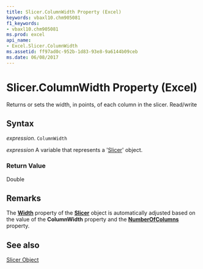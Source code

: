 ```yaml
---
title: Slicer.ColumnWidth Property (Excel)
keywords: vbaxl10.chm905081
f1_keywords:
- vbaxl10.chm905081
ms.prod: excel
api_name:
- Excel.Slicer.ColumnWidth
ms.assetid: ff97ad0c-952b-1d83-93e8-9a6144b09ceb
ms.date: 06/08/2017
---
```



# Slicer.ColumnWidth Property (Excel)

Returns or sets the width, in points, of each column in the slicer. Read/write


## Syntax

 _expression_. `ColumnWidth`

 _expression_ A variable that represents a '[Slicer](Excel.Slicer.md)' object.


### Return Value

Double


## Remarks

The  **[Width](Excel.Slicer.Width.md)** property of the **[Slicer](Excel.Slicer.md)** object is automatically adjusted based on the value of the **ColumnWidth** property and the **[NumberOfColumns](Excel.Slicer.NumberOfColumns.md)** property.


## See also


[Slicer Object](Excel.Slicer.md)

